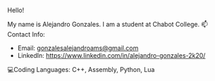 Hello!  

My name is Alejandro Gonzales. I am a student at Chabot College.
📫Contact Info: 
- Email: gonzalesalejandroams@gmail.com 
- LinkedIn: https://www.linkedin.com/in/alejandro-gonzales-2k20/ 

💻Coding Languages: C++, Assembly, Python, Lua
